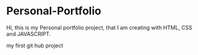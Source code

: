 # Personal-Portfolio
Hi, this is my Personal portfolio project, that I am creating with  HTML, CSS and JAVASCRIPT.

my first git hub project